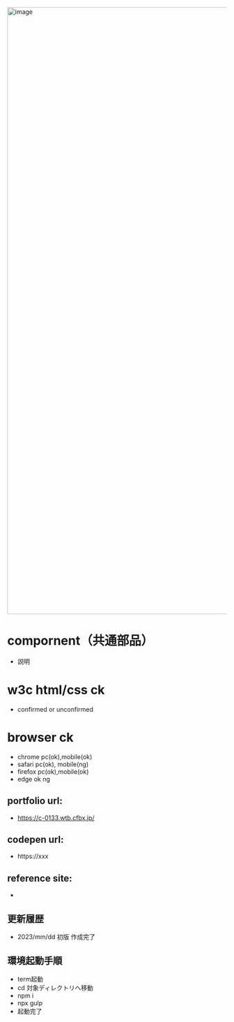 <img width="1393" alt="image" src="https://user-images.githubusercontent.com/99580997/222878240-2bf838c1-bb3e-4808-b1a2-f7a0d547c771.png">

# compornent（共通部品）
- 説明

# w3c html/css ck
- confirmed or unconfirmed

# browser ck
- chrome pc(ok),mobile(ok)
- safari pc(ok), mobile(ng)
- firefox pc(ok),mobile(ok)
- edge ok ng

## portfolio url:

- https://c-0133.wtb.cfbx.jp/

## codepen url:
- https://xxx

## reference site:
- 

## 更新履歴

- 2023/mm/dd 初版 作成完了

## 環境起動手順
- term起動
- cd 対象ディレクトリへ移動
- npm i
- npx gulp
- 起動完了
